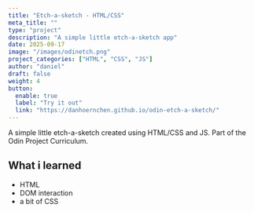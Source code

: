 ```yaml
---
title: "Etch-a-sketch - HTML/CSS"
meta_title: ""
type: "project"
description: "A simple little etch-a-sketch app"
date: 2025-09-17
image: "/images/odinetch.png"
project_categories: ["HTML", "CSS", "JS"]
author: "daniel"
draft: false
weight: 4
button:
  enable: true
  label: "Try it out"
  link: "https://danhoernchen.github.io/odin-etch-a-sketch/"
---
```


A simple little etch-a-sketch created using HTML/CSS and JS. Part of the Odin Project Curriculum.

## What i learned

- HTML
- DOM interaction
- a bit of CSS
